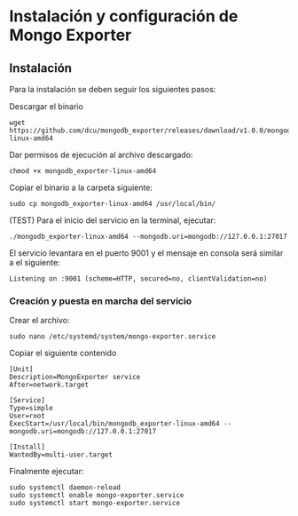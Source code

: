 # Instalación y configuración de Mongo Exporter
## Instalación

Para la instalación se deben seguir los siguientes pasos:

Descargar el binario

```
wget https://github.com/dcu/mongodb_exporter/releases/download/v1.0.0/mongodb_exporter-linux-amd64
```

Dar permisos de ejecución al archivo descargado:
```
chmod +x mongodb_exporter-linux-amd64
```

Copiar el binario a la carpeta siguiente:
```
sudo cp mongodb_exporter-linux-amd64 /usr/local/bin/
```

(TEST) Para el inicio del servicio en la terminal, ejecutar:
```
./mongodb_exporter-linux-amd64 --mongodb.uri=mongodb://127.0.0.1:27017
```

El servicio levantara en el puerto 9001 y el mensaje en consola será similar a el siguiente:

```
Listening on :9001 (scheme=HTTP, secured=no, clientValidation=no)
```

### Creación y puesta en marcha del servicio

Crear el archivo:

```
sudo nano /etc/systemd/system/mongo-exporter.service
```

Copiar el siguiente contenido

```
[Unit]
Description=MongoExporter service
After=network.target

[Service]
Type=simple
User=root
ExecStart=/usr/local/bin/mongodb_exporter-linux-amd64 --mongodb.uri=mongodb://127.0.0.1:27017

[Install]
WantedBy=multi-user.target
```

Finalmente ejecutar:
```
sudo systemctl daemon-reload
sudo systemctl enable mongo-exporter.service
sudo systemctl start mongo-exporter.service
```
